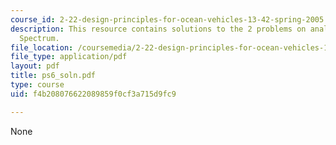 ```yaml
---
course_id: 2-22-design-principles-for-ocean-vehicles-13-42-spring-2005
description: This resource contains solutions to the 2 problems on analyzing Bretschneider
  Spectrum.
file_location: /coursemedia/2-22-design-principles-for-ocean-vehicles-13-42-spring-2005/f4b208076622089859f0cf3a715d9fc9_ps6_soln.pdf
file_type: application/pdf
layout: pdf
title: ps6_soln.pdf
type: course
uid: f4b208076622089859f0cf3a715d9fc9

---
```

None